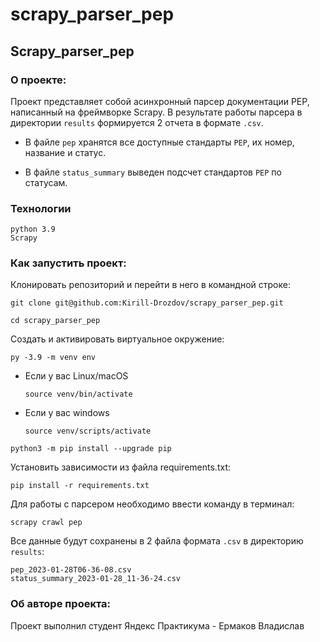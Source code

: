 # scrapy_parser_pep
## Scrapy_parser_pep

### О проекте:

Проект представляет собой асинхронный парсер документации PEP,
написанный на фреймворке Scrapy. В результате работы парсера в директории
`results` формируется 2 отчета в формате `.csv`.

* В файле `pep` хранятся все доступные стандарты `PEP`,
их номер, название и статус.

* В файле `status_summary` выведен подсчет стандартов `PEP`
по статусам.

### Технологии
```
python 3.9
Scrapy
```

### Как запустить проект:

Клонировать репозиторий и перейти в него в командной строке:

```
git clone git@github.com:Kirill-Drozdov/scrapy_parser_pep.git
```

```
cd scrapy_parser_pep
```

Cоздать и активировать виртуальное окружение:

```
py -3.9 -m venv env
```

* Если у вас Linux/macOS

    ```
    source venv/bin/activate
    ```

* Если у вас windows

    ```
    source venv/scripts/activate
    ```

```
python3 -m pip install --upgrade pip
```

Установить зависимости из файла requirements.txt:

```
pip install -r requirements.txt
```

Для работы с парсером необходимо ввести команду в терминал:

```
scrapy crawl pep
```

Все данные будут сохранены в 2 файла формата `.csv`
в директорию `results`:

```
pep_2023-01-28T06-36-08.csv
status_summary_2023-01-28_11-36-24.csv
```

### Об авторе проекта:
Проект выполнил студент Яндекс Практикума - Ермаков Владислав
